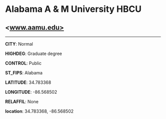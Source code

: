 # Alabama A & M University HBCU
## <www.aamu.edu>
---
**CITY**: Normal

**HIGHDEG**: Graduate degree

**CONTROL**: Public

**ST_FIPS**: Alabama

**LATITUDE**: 34.783368

**LONGITUDE**: -86.568502

**RELAFFIL**: None

**location**: 34.783368, -86.568502
